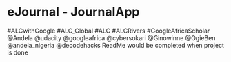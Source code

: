 # eJournal - JournalApp #

#ALCwithGoogle #ALC_Global #ALC #ALCRivers #GoogleAfricaScholar @Andela @udacity @googleafrica @cybersokari @Ginowinne @OgieBen @andela_nigeria @decodehacks
ReadMe would be completed when project is done
